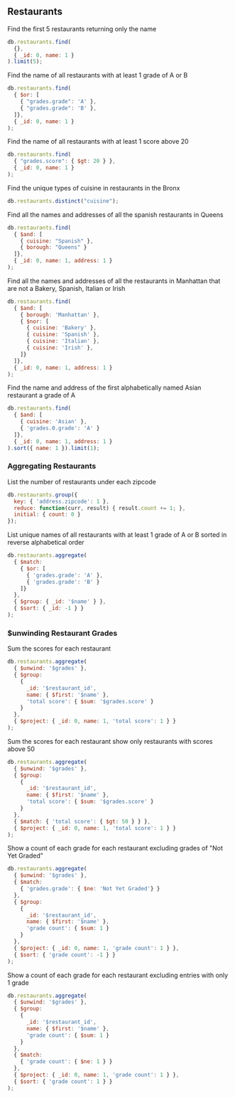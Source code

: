 ## Restaurants

Find the first 5 restaurants returning only the name

```javascript
db.restaurants.find(
  {},
  { _id: 0, name: 1 }
).limit(5);
```

Find the name of all restaurants with at least 1 grade of A or B

```javascript
db.restaurants.find(
  { $or: [
    { "grades.grade": 'A' },
    { "grades.grade": 'B' },
  ]},
  { _id: 0, name: 1 }
);
```

Find the name of all restaurants with at least 1 score above 20

```javascript
db.restaurants.find(
  { "grades.score": { $gt: 20 } },
  { _id: 0, name: 1 }
);

```

Find the unique types of cuisine in restaurants in the Bronx

```javascript
db.restaurants.distinct("cuisine");
```

Find all the names and addresses of all the spanish restaurants in Queens

```javascript
db.restaurants.find(
  { $and: [
    { cuisine: "Spanish" },
    { borough: "Queens" }
  ]},
  { _id: 0, name: 1, address: 1 }
);
```

Find all the names and addresses of all the restaurants in Manhattan that are not a Bakery, Spanish, Italian or Irish

```javascript
db.restaurants.find(
  { $and: [
    { borough: 'Manhattan' },
    { $nor: [
      { cuisine: 'Bakery' },
      { cuisine: 'Spanish' },
      { cuisine: 'Italian' },
      { cuisine: 'Irish' },
    ]}
  ]},
  { _id: 0, name: 1, address: 1 }
);
```

Find the name and address of the first alphabetically named Asian restaurant a grade of A

```javascript
db.restaurants.find(
  { $and: [
    { cuisine: 'Asian' },
    { 'grades.0.grade': 'A' }
  ]},
  { _id: 0, name: 1, address: 1 }
).sort({ name: 1 }).limit(1);
```

### Aggregating Restaurants

List the number of restaurants under each zipcode

```javascript
db.restaurants.group({
  key: { 'address.zipcode': 1 },
  reduce: function(curr, result) { result.count += 1; },
  initial: { count: 0 }
});
```

List unique names of all restaurants with at least 1 grade of A or B sorted in reverse alphabetical order

```javascript
db.restaurants.aggregate(
  { $match:
    { $or: [
      { 'grades.grade': 'A' },
      { 'grades.grade': 'B' }
    ]}
  },
  { $group: { _id: '$name' } },
  { $sort: { _id: -1 } }
);
```

### $unwinding Restaurant Grades

Sum the scores for each restaurant

```javascript
db.restaurants.aggregate(
  { $unwind: '$grades' },
  { $group:
    {
      _id: '$restaurant_id',
      name: { $first: '$name' },
      'total score': { $sum: '$grades.score' }
    }
  },
  { $project: { _id: 0, name: 1, 'total score': 1 } }
);
```

Sum the scores for each restaurant show only restaurants with scores above 50

```javascript
db.restaurants.aggregate(
  { $unwind: '$grades' },
  { $group:
    {
      _id: '$restaurant_id',
      name: { $first: '$name' },
      'total score': { $sum: '$grades.score' }
    }
  },
  { $match: { 'total score': { $gt: 50 } } },
  { $project: { _id: 0, name: 1, 'total score': 1 } }
);
```

Show a count of each grade for each restaurant excluding grades of "Not Yet Graded"

```javascript
db.restaurants.aggregate(
  { $unwind: '$grades' },
  { $match:
    { 'grades.grade': { $ne: 'Not Yet Graded'} }
  },
  { $group:
    {
      _id: '$restaurant_id',
      name: { $first: '$name' },
      'grade count': { $sum: 1 }
    }
  },
  { $project: { _id: 0, name: 1, 'grade count': 1 } },
  { $sort: { 'grade count': -1 } }
);
```

Show a count of each grade for each restaurant excluding entries with only 1 grade

```javascript
db.restaurants.aggregate(
  { $unwind: '$grades' },
  { $group:
    {
      _id: '$restaurant_id',
      name: { $first: '$name' },
      'grade count': { $sum: 1 }
    }
  },
  { $match:
    { 'grade count': { $ne: 1 } }
  },
  { $project: { _id: 0, name: 1, 'grade count': 1 } },
  { $sort: { 'grade count': 1 } }
);
```
